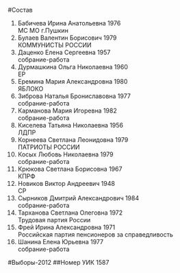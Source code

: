 #Состав
1. Бабичева Ирина Анатольевна 1976   
    МС МО г.Пушкин
2. Булаев Валентин Борисович 1979   
    КОММУНИСТЫ РОССИИ
3. Даценко Елена Сергеевна 1957   
    собрание-работа
4. Дурмашкина Ольга Николаевна 1960   
    ЕР
5. Еремина Мария Александровна 1980   
    ЯБЛОКО
6. Зиброва Наталья Брониславовна 1977   
    собрание-работа
7. Карманова Мария Игоревна 1982   
    собрание-работа
8. Киселева Татьяна Николаевна 1956   
    ЛДПР
9. Корнеева Светлана Леонидовна 1979   
    ПАТРИОТЫ РОССИИ
10. Косых Любовь Николаевна 1979   
    собрание-работа
11. Крюкова Светлана Борисовна 1967   
    КПРФ
12. Новиков Виктор Андреевич 1948   
    СР
13. Сырников Дмитрий Александрович 1984   
    собрание-работа
14. Тарханова Светлана Олеговна 1972   
    Трудовая партия России
15. Фрей Ирина Александровна 1971   
    Российская партия пенсионеров за справедливость
16. Шанина Елена Юрьевна 1977   
    собрание-работа

#Выборы-2012
##Номер УИК
1587